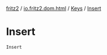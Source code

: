 [fritz2](../../index.md) / [io.fritz2.dom.html](../index.md) / [Keys](index.md) / [Insert](./-insert.md)

# Insert

`Insert`